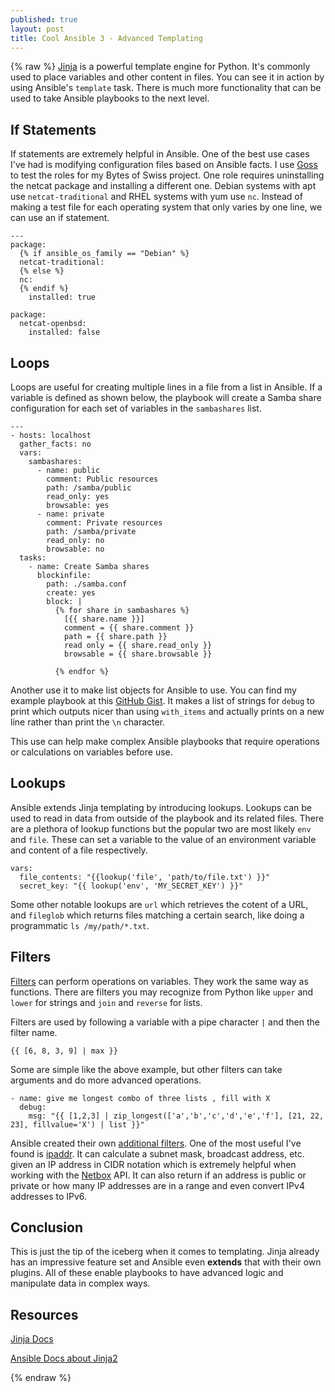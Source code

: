 ```yaml
---
published: true
layout: post
title: Cool Ansible 3 - Advanced Templating
---
```

{% raw %}
[Jinja](http://jinja.pocoo.org/docs/) is a powerful template engine for Python. It's commonly used to place variables and other content in files. You can see it in action by using Ansible's `template` task. There is much more functionality that can be used to take Ansible playbooks to the next level.

## If Statements

If statements are extremely helpful in Ansible. One of the best use cases I've had is modifying configuration files based on Ansible facts. I use [Goss](https://github.com/aelsabbahy/goss/blob/master/docs/manual.md) to test the roles for my Bytes of Swiss project. One role requires uninstalling the netcat package and installing a different one. Debian systems with apt use `netcat-traditional` and RHEL systems with yum use `nc`. Instead of making a test file for each operating system that only varies by one line, we can use an if statement.

```
---
package:
  {% if ansible_os_family == "Debian" %}
  netcat-traditional:
  {% else %}
  nc:
  {% endif %}
    installed: true

package:
  netcat-openbsd:
    installed: false
```

## Loops

Loops are useful for creating multiple lines in a file from a list in Ansible. If a variable is defined as shown below, the playbook will create a Samba share configuration for each set of variables in the `sambashares` list.

```
---
- hosts: localhost
  gather_facts: no
  vars:
    sambashares:
      - name: public
        comment: Public resources
        path: /samba/public
        read_only: yes
        browsable: yes
      - name: private
        comment: Private resources
        path: /samba/private
        read_only: no
        browsable: no
  tasks:
    - name: Create Samba shares
      blockinfile:
        path: ./samba.conf
        create: yes
        block: |
          {% for share in sambashares %}
            [{{ share.name }}]
            comment = {{ share.comment }}
            path = {{ share.path }}
            read only = {{ share.read_only }}
            browsable = {{ share.browsable }}

          {% endfor %}
```

Another use it to make list objects for Ansible to use. You can find my example playbook at this [GitHub Gist](https://gist.github.com/becksteadn/58754581586791a4082d37f314ca7b1c). It makes a list of strings for `debug` to print which outputs nicer than using `with_items` and actually prints on a new line rather than print the `\n` character.

This use can help make complex Ansible playbooks that require operations or calculations on variables before use.

## Lookups

Ansible extends Jinja templating by introducing lookups. Lookups can be used to read in data from outside of the playbook and its related files. There are a plethora of lookup functions but the popular two are most likely `env` and `file`. These can set a variable to the value of an environment variable and content of a file respectively.

```
vars:
  file_contents: "{{lookup('file', 'path/to/file.txt') }}"
  secret_key: "{{ lookup('env', 'MY_SECRET_KEY') }}"
```

Some other notable lookups are `url` which retrieves the cotent of a URL, and `fileglob` which returns files matching a certain search, like doing a programmatic `ls /my/path/*.txt`.

## Filters

[Filters](http://jinja.pocoo.org/docs/2.10/templates/#filters) can perform operations on variables. They work the same way as functions. There are filters you may recognize from Python like `upper` and `lower` for strings and `join` and `reverse` for lists.

Filters are used by following a variable with a pipe character `|` and then the filter name.

```
{{ [6, 8, 3, 9] | max }}
```

Some are simple like the above example, but other filters can take arguments and do more advanced operations.

```
- name: give me longest combo of three lists , fill with X
  debug:
    msg: "{{ [1,2,3] | zip_longest(['a','b','c','d','e','f'], [21, 22, 23], fillvalue='X') | list }}"
```

Ansible created their own [additional filters](https://docs.ansible.com/ansible/latest/user_guide/playbooks_filters.html). One of the most useful I've found is [ipaddr](https://docs.ansible.com/ansible/latest/user_guide/playbooks_filters_ipaddr.html). It can calculate a subnet mask, broadcast address, etc. given an IP address in CIDR notation which is extremely helpful when working with the [Netbox](https://github.com/digitalocean/netbox) API. It can also return if an address is public or private or how many IP addresses are in a range and even convert IPv4 addresses to IPv6. 

## Conclusion

This is just the tip of the iceberg when it comes to templating. Jinja already has an impressive feature set and Ansible even **extends** that with their own plugins. All of these enable playbooks to have advanced logic and manipulate data in complex ways.  

## Resources

[Jinja Docs](http://jinja.pocoo.org/docs/2.10/templates/)

[Ansible Docs about Jinja2](https://docs.ansible.com/ansible/latest/user_guide/playbooks_templating.html)

{% endraw %}